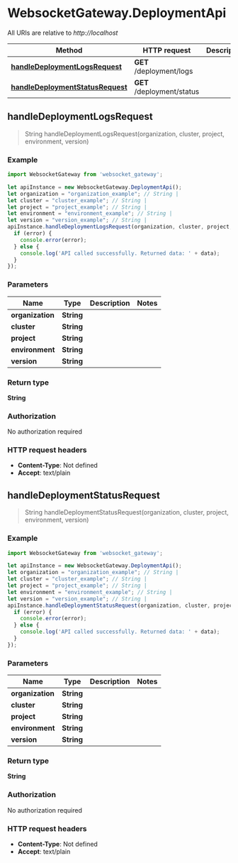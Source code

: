 # WebsocketGateway.DeploymentApi

All URIs are relative to *http://localhost*

Method | HTTP request | Description
------------- | ------------- | -------------
[**handleDeploymentLogsRequest**](DeploymentApi.md#handleDeploymentLogsRequest) | **GET** /deployment/logs | 
[**handleDeploymentStatusRequest**](DeploymentApi.md#handleDeploymentStatusRequest) | **GET** /deployment/status | 



## handleDeploymentLogsRequest

> String handleDeploymentLogsRequest(organization, cluster, project, environment, version)



### Example

```javascript
import WebsocketGateway from 'websocket_gateway';

let apiInstance = new WebsocketGateway.DeploymentApi();
let organization = "organization_example"; // String | 
let cluster = "cluster_example"; // String | 
let project = "project_example"; // String | 
let environment = "environment_example"; // String | 
let version = "version_example"; // String | 
apiInstance.handleDeploymentLogsRequest(organization, cluster, project, environment, version, (error, data, response) => {
  if (error) {
    console.error(error);
  } else {
    console.log('API called successfully. Returned data: ' + data);
  }
});
```

### Parameters


Name | Type | Description  | Notes
------------- | ------------- | ------------- | -------------
 **organization** | **String**|  | 
 **cluster** | **String**|  | 
 **project** | **String**|  | 
 **environment** | **String**|  | 
 **version** | **String**|  | 

### Return type

**String**

### Authorization

No authorization required

### HTTP request headers

- **Content-Type**: Not defined
- **Accept**: text/plain


## handleDeploymentStatusRequest

> String handleDeploymentStatusRequest(organization, cluster, project, environment, version)



### Example

```javascript
import WebsocketGateway from 'websocket_gateway';

let apiInstance = new WebsocketGateway.DeploymentApi();
let organization = "organization_example"; // String | 
let cluster = "cluster_example"; // String | 
let project = "project_example"; // String | 
let environment = "environment_example"; // String | 
let version = "version_example"; // String | 
apiInstance.handleDeploymentStatusRequest(organization, cluster, project, environment, version, (error, data, response) => {
  if (error) {
    console.error(error);
  } else {
    console.log('API called successfully. Returned data: ' + data);
  }
});
```

### Parameters


Name | Type | Description  | Notes
------------- | ------------- | ------------- | -------------
 **organization** | **String**|  | 
 **cluster** | **String**|  | 
 **project** | **String**|  | 
 **environment** | **String**|  | 
 **version** | **String**|  | 

### Return type

**String**

### Authorization

No authorization required

### HTTP request headers

- **Content-Type**: Not defined
- **Accept**: text/plain

